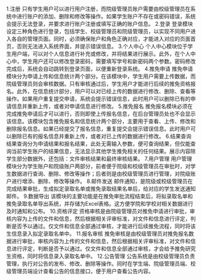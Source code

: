   1.注册
只有学生用户可以进行用户注册，而院级管理员账户需要由校级管理员在系统中进行账户的添加、删除和修改等操作。如果学生账户不存在或密码错误，系统会提示无法登录，并要求进行账户注册或填写正确的账户信息。
  2.登录
登录模块设定三种角色进行登录，包括学生、校级管理员和院级管理员，以实现不同用户进入各自的管理页面。同时，必须确保账户和角色正确对应，才能进入对应的页面首页，否则无法进入系统界面，并提示错误信息。
  3.个人中心
个人中心模块位于学生用户端，可以对个人信息进行补充或修改，并将结果进行展示。此外，在个人中心中，学生用户还可以修改登录密码，需要填写学号和新密码两个参数。密码修改完成后，系统会自动跳转到登录页面，以便重新登录系统。
  4.推免申请
推免申请模块分为申请上传和信息统计两个部分。在该模块中，学生用户需要上传数据，而院级管理员则会审核数据。只有审核通过后，学生用户才能进行后续的推免资格报名。此外，在信息统计部分，用户可以对已经上传的数据进行修改、删除、查看等操作。如果用户重复提交申请，系统会提示错误信息，此时用户可以删除已有的申请信息并重新上传，或者对申请信息进行修改。
  5.推免报名
推免报名模块必须在完成推免申请后才可以进行，否则即使上传报名信息，在后台管理员处也不会显示该信息。该模块包含推免报名和信息统计两个部分，主要用于查看、上传、修改和删除报名信息。如果已经提交了报名信息，重复提交会提示错误信息。此时用户可以删除已有的报名信息并重新上传，或者对已上传的数据进行修改。
  6.结果查询
结果查询分为申请结果和报名结果，此处无需输入参数，便可查询结果，但仅能查询当前学生账户的结果信息，无法显示其他学生推免相关的任何结果。展示内容除学生部分数据外，还包括：文件审核结果和最终审核结果。
  7.用户管理
用户管理模块分为学生账户和院级账户两部分，前者便于院级和校级管理员在审批时，对学生数据进行查询、删除、修改等操作；后者则是由校级管理员进行管理，对院级账户进行增添、删除、修改等操作。
  8.邮件发送
邮件通知，是院级或校级管理员在完成结果审批，生成拟定录取名单或推免录取结果名单后，给对应的学生发送通知邮件。
  9.数据导出
该模块的主要功能是在推免审批流程结束后，将拟录取名单和推免录取名单导出系统，并存储为Excel表格。这方便学院和学校对相关数据进行及时通知和公布。
  10.资格评定
资格审核是由院级管理员对推免申请进行审批，审核内容为上传的文件和信息，然后根据相关评审标准，对文件和信息进行评定，判断是否予以通过。仅文件和信息全部通过审核，才能进行后续推免流程，同时将该生信息录入拟定录取名单中。
  11.报名审核
推免审核是由校级管理员对推免报名数据进行审批，审核内容为上传的文件和信息，然后根据相关评审标准，对文件和信息进行评定，判断是否予以通过。仅文件和信息全部通过审核，才会给予推免研究生资格，同时将信息录入录取名单中。
  12.公告管理
公告系统是由校级管理员负责管理，执行对公告的发布、修改、删除等操作。同时在学生端、院级管理员端、校级管理员端设计查看公告的信息接口，便于用户查看公告内容。
